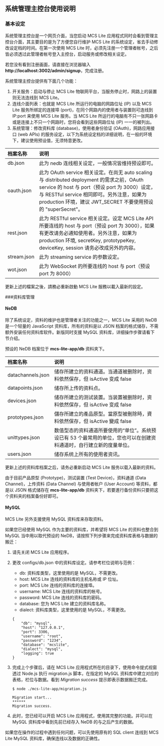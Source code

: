 ## 系统管理主控台使用说明
### 基本设定

系统管理主控台是一个网页介面，当您启动 MCS Lite 应用程式同时会看到管理主控台介面，其主要目的是为了方便您自行维护 MCS Lite 的系统设定，省去手动修改设定档的时间。在第一次使用 MCS Lite 时，必须先注册一个管理者帐号，之后皆必须透过此管理者帐号登入主控台，启动服务或修改相关设定。

若您没有看到注册画面，请直接在浏览器输入 **http://localhost:3002/admin/signup**，完成注册。

系统管理主控台提供有下面几个功能：

1. 开关服务：启动与停止 MCS Lite 物联网平台，当服务停止时，网路上的装置则无法连线到 MCS Lite。
2. 连线介面列表：也就是 MCS Lite 所运行的电脑的网路位址 (IP) 以及 MCS Lite 服务所绑定的连接埠 (port)，在同个网路内的使用者与装置则可连线到 IP:port 来使用 MCS Lite 服务。当 MCS Lite 所运行的电脑有不只一张网路卡或是连接上不只一个网路时，您将会看到这些网路位址 (IP) 一一的被列出。
3. 系统管理：修改资料库 (database)，使用者身份验证 (OAuth)，网路应用接口 (web APIs) 的服务设定，以下为系统设定档的详细说明，在一般的环境下，建议使用预设值，无须特意更改。

| 档案名称 | 说明 |
| :--- | :--- |
| db.json | 此为 nedb 连线相关设定，一般情况皆维持预设即可。 |
| oauth.json | 此为 OAuth service 相关设定。在尚无 auto scaling 与 distributed deployment 的需求之前，OAuth service 的 host 与 port（预设 port 为 3000）设定，与 RESTful service 相同即可。另外注意，如果为 production 环境，建议 JWT\_SECRET 不要使用预设的 "superSecret"。 |
| rest.json | 此为 RESTful service 相关设定。设定 MCS Lite API 所要连线的 host 与 port（预设 port 为 3000），如果有更改请务必通知使用者。另外注意，如果为 production 环境, secretKey, prototypeKey, deviceKey, session 请务必改成另外的内容。 |
| stream.json | 此为 streaming service 的参数设定。 |
| wot.json | 此为 WebSocket 的所要连线的 host 与 port（预设 port 为 8000） |

更新上述的檔案之後，請務必重新啟動 MCS Lite 服務以載入最新的設定。


###资料库管理
#### NeDB

除了系统设定，资料的维护也是管理者关注的功能之一，MCS Lite 采用的 NeDB 是一个轻量的 JavaScript 资料库，所有的资料是以 JSON 档案的格式储存，不需额外安装任何资料库软件。新版同时支援 MySQL 资料库，详细操作步骤请看下节介绍。

预设的 NeDB 档案位于 **mcs-lite-app/db** 资料夹下。

| 档案名称 | 说明 |
| :--- | :--- |
|datachannels.json|储存所建立的资料通道。当通道被删除时，资料依然保存，但 isActive 变成 false|
|datapoints.json|储存所上传的资料点。|
|devices.json|储存所建立的测试装置。当装置被删除时，资料依然保存，但 isActive 变成 false|
|prototypes.json|儲存所建立的產品原型。當原型被刪除時，資料依然保存，但 isActive 變成 false|
|unittypes.json|数值型态的资料通道所要使用的“单位”。系统预设已有 53 个最常用的单位，您也可以在创建资料通道时，自行建立新的度量单位。|
|users.json|储存系统上所有的使用者资讯。|

更新上述的资料库档案之后，请务必重新启动 MCS Lite 服务以载入最新的资料。

由于目前产品原型 (Prototype)，测试装置 (Test Device)，资料通道 (Data Channel)，上传资料 (Data Channel) 与使用者帐户 (User Account) 等资料，都是以 JSON 格式储存在 **mcs-lite-app/db** 资料夹下，若要進行备份资料只要把这个资料夹的档案备份好即可。

#### MySQL

MCS Lite 另外支援使用 MySQL 资料库来存取资料。

如果您已经使用 MySQL 作为主要的资料库，并希望将 MCS Lite 的资料也整合到 MySQL 当中用以取代预设的 NeDB，请按照下列步骤来完成资料库表格与数据的搬迁：

1. 请先关闭 MCS Lite 应用程序。
2. 更改 configs/db.json 中的资料库设定。请参考栏位说明与范例：
	* db: 资料库类型，这里使用的是 MySQL，不需更改。
	* host: MCS Lite 连线的资料库的主机名称或 IP 位址。
	* port: MCS Lite 连线的资料库的连接埠。
	* username: MCS Lite 连线的资料库的帐号。
	* password: MCS Lite 连线的资料库的密码。
	* database: 您为 MCS Lite 建立的资料库名称。
	* dialect: 资料库类型，这里使用的是 MySQL，不需更改。

	```  
	{
		"db": "mysql",
   		"host": "127.0.0.1",
   		"port": 3306,
   		"username": "root",
   		"password": "1234",
   		"database": "mcslite",
   		"dialect": "mysql",
   		"logging": true
	}
	```
	
3. 完成上个步骤后，请在 MCS Lite 应用程式所在的目录下，使用命令提式视窗透过 Node.js 执行 migration.js 脚本，在指定的 MySQL 资料库中建立对应的表格，栏位与数据。看到 *Migration success* 提示即表示数据搬迁完成。
	
	```
	$ node ./mcs-lite-app/migration.js 
	```
	```
	Migration start...
	******
	Migration success.
	```
4. 此时，您已经可以开启 MCS Lite 应用程式，使用其完整的功能。并可以在 MySQL 资料库中看到先前已经存入 NeDB 的与之后产生的数据。

如果您在操作的过程中遇到任何问题，可以先使用原有的 SQL client 连线到 MCS Lite MySQL 资料库，确保连线以及数据的正确性。